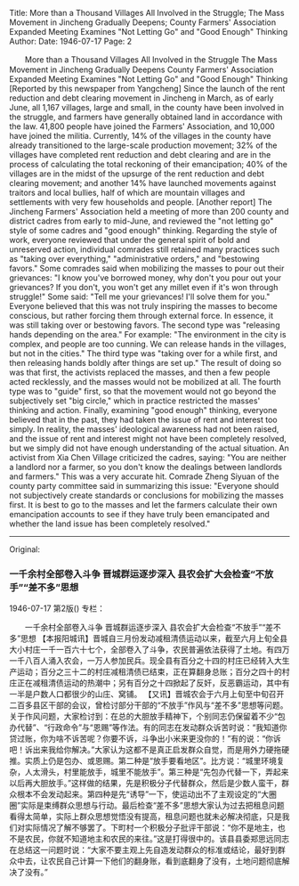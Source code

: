 Title: More than a Thousand Villages All Involved in the Struggle; The Mass Movement in Jincheng Gradually Deepens; County Farmers' Association Expanded Meeting Examines "Not Letting Go" and "Good Enough" Thinking
Author:
Date: 1946-07-17
Page: 2

　　More than a Thousand Villages All Involved in the Struggle
    The Mass Movement in Jincheng Gradually Deepens
    County Farmers' Association Expanded Meeting Examines "Not Letting Go" and "Good Enough" Thinking
    [Reported by this newspaper from Yangcheng] Since the launch of the rent reduction and debt clearing movement in Jincheng in March, as of early June, all 1,167 villages, large and small, in the county have been involved in the struggle, and farmers have generally obtained land in accordance with the law. 41,800 people have joined the Farmers' Association, and 10,000 have joined the militia. Currently, 14% of the villages in the county have already transitioned to the large-scale production movement; 32% of the villages have completed rent reduction and debt clearing and are in the process of calculating the total reckoning of their emancipation; 40% of the villages are in the midst of the upsurge of the rent reduction and debt clearing movement; and another 14% have launched movements against traitors and local bullies, half of which are mountain villages and settlements with very few households and people.
    [Another report] The Jincheng Farmers' Association held a meeting of more than 200 county and district cadres from early to mid-June, and reviewed the "not letting go" style of some cadres and "good enough" thinking. Regarding the style of work, everyone reviewed that under the general spirit of bold and unreserved action, individual comrades still retained many practices such as "taking over everything," "administrative orders," and "bestowing favors." Some comrades said when mobilizing the masses to pour out their grievances: "I know you've borrowed money, why don't you pour out your grievances? If you don't, you won't get any millet even if it's won through struggle!" Some said: "Tell me your grievances! I'll solve them for you." Everyone believed that this was not truly inspiring the masses to become conscious, but rather forcing them through external force. In essence, it was still taking over or bestowing favors. The second type was "releasing hands depending on the area." For example: "The environment in the city is complex, and people are too cunning. We can release hands in the villages, but not in the cities." The third type was "taking over for a while first, and then releasing hands boldly after things are set up." The result of doing so was that first, the activists replaced the masses, and then a few people acted recklessly, and the masses would not be mobilized at all. The fourth type was to "guide" first, so that the movement would not go beyond the subjectively set "big circle," which in practice restricted the masses' thinking and action. Finally, examining "good enough" thinking, everyone believed that in the past, they had taken the issue of rent and interest too simply. In reality, the masses' ideological awareness had not been raised, and the issue of rent and interest might not have been completely resolved, but we simply did not have enough understanding of the actual situation. An activist from Xia Chen Village criticized the cadres, saying: "You are neither a landlord nor a farmer, so you don't know the dealings between landlords and farmers." This was a very accurate hit. Comrade Zheng Siyuan of the county party committee said in summarizing this issue: "Everyone should not subjectively create standards or conclusions for mobilizing the masses first. It is best to go to the masses and let the farmers calculate their own emancipation accounts to see if they have truly been emancipated and whether the land issue has been completely resolved."



<hr /> 

Original: 


### 一千余村全部卷入斗争  晋城群运逐步深入  县农会扩大会检查“不放手”“差不多”思想

1946-07-17
第2版()
专栏：

　　一千余村全部卷入斗争
    晋城群运逐步深入
    县农会扩大会检查“不放手”“差不多”思想
    【本报阳城讯】晋城自三月份发动减租清债运动以来，截至六月上旬全县大小村庄一千一百六十七个，全部卷入了斗争，农民普遍依法获得了土地。有四万一千八百人涌入农会，一万人参加民兵。现全县有百分之十四的村庄已经转入大生产运动；百分之三十二的村庄减租清债已结束，正在算翻身总账；百分之四十的村庄正在减租清债运动的热潮中；另有百分之十四掀起了反奸，反恶霸运动，其中有一半是户数人口都很少的山庄、窝铺。
    【又讯】晋城农会于六月上旬至中旬召开二百多县区干部的会议，曾检讨部分干部的“不放手”作风与“差不多”思想等问题。关于作风问题，大家检讨到：在总的大胆放手精神下，个别同志仍保留着不少“包办代替”、“行政命令”与“恩赐”等作法。有的同志在发动群众诉苦时说：“我知道你贷过账，你为啥不诉苦呢？你要不诉，斗争出小米来更没你的！”有的说：“你诉吧！诉出来我给你解决。”大家认为这都不是真正启发群众自觉，而是用外力硬拖硬推。实质上仍是包办、或恩赐。第二种是“放手要看地区”。比方说：“城里环境复杂，人太滑头，村里能放手，城里不能放手”。第三种是“先包办代替一下，弄起来以后再大胆放手。”这样做的结果，先是积极分子代替群众，然后是少数人蛮干，群众根本不会发动起来。第四种是先“诱导”一下，使运动出不了主观设定的“大圈圈”实际是束缚群众思想与行动。最后检查“差不多”思想大家认为过去把租息问题看得太简单，实际上群众思想觉悟没有提高，租息问题也就未必解决彻底，只是我们对实际情况了解不够罢了。下町村一个积极分子批评干部说：“你不是地主，也不是农民，你就不知道地主和农民的来往。”这是打得很中的。该县县委郑思远同志在总结这一问题时说：“大家不要主观上先自造发动群众的标准或结论，最好到群众中去，让农民自己计算一下他们的翻身账，看到底翻身了没有，土地问题彻底解决了没有。”

